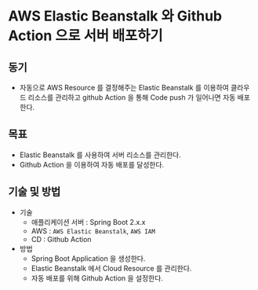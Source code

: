 # AWS Elastic Beanstalk 와 Github Action 으로 서버 배포하기

## 동기

- 자동으로 AWS Resource 를 결정해주는 Elastic Beanstalk 를 이용하여 클라우드 리소스를 관리하고 github Action 을 통해 Code push 가 일어나면 자동 배포한다.

## 목표

- Elastic Beanstalk 를 사용하여 서버 리소스를 관리한다.
- Github Action 을 이용하여 자동 배포를 달성한다.

## 기술 및 방법

- 기술
  - 애플리케이션 서버 : Spring Boot 2.x.x
  - AWS : `AWS Elastic Beanstalk`, `AWS IAM`
  - CD : Github Action
- 방법
  - Spring Boot Application 을 생성한다.
  - Elastic Beanstalk 에서 Cloud Resource 를 관리한다.
  - 자동 배포를 위해 Github Action 을 설정한다.
